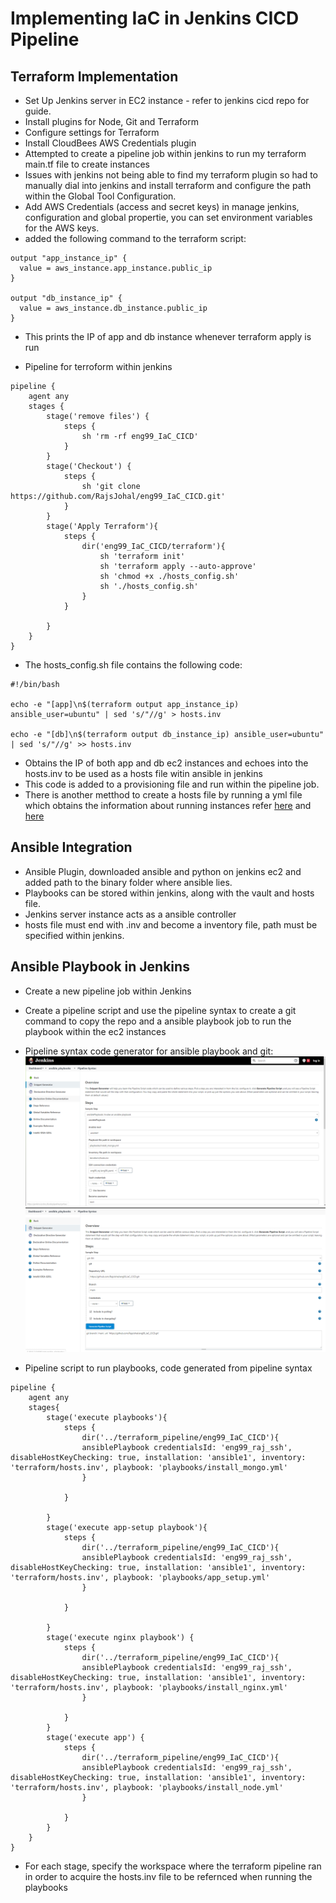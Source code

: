 # Implementing IaC in Jenkins CICD Pipeline

## Terraform Implementation
- Set Up Jenkins server in EC2 instance - refer to jenkins cicd repo for guide. 
- Install plugins for Node, Git and Terraform
- Configure settings for Terraform
- Install CloudBees AWS Credentials plugin
- Attempted to create a pipeline job within jenkins to run my terraform main.tf file to create instances
- Issues with jenkins not being able to find my terraform plugin so had to manually dial into jenkins and install terraform and configure the path within the Global Tool Configuration. 
- Add AWS Credentials (access and secret keys) in manage jenkins, configuration and global propertie, you can set environment variables for the AWS keys. 
- added the following command to the terraform script:
```
output "app_instance_ip" {
  value = aws_instance.app_instance.public_ip
}

output "db_instance_ip" {
  value = aws_instance.db_instance.public_ip
}
```
- This prints the IP of app and db instance whenever terraform apply is run 

- Pipeline for terroform within jenkins
```
pipeline {
    agent any
    stages {
        stage('remove files') {
            steps {
                sh 'rm -rf eng99_IaC_CICD'
            }
        }
        stage('Checkout') {
            steps {
                sh 'git clone https://github.com/RajsJohal/eng99_IaC_CICD.git'
            }
        }
        stage('Apply Terraform'){
            steps {
                dir('eng99_IaC_CICD/terraform'){
                    sh 'terraform init'
                    sh 'terraform apply --auto-approve'
                    sh 'chmod +x ./hosts_config.sh'
                    sh './hosts_config.sh'
                }
            }
           
        }
    }
}
```
* The hosts_config.sh file contains the following code:
```
#!/bin/bash

echo -e "[app]\n$(terraform output app_instance_ip) ansible_user=ubuntu" | sed 's/"//g' > hosts.inv

echo -e "[db]\n$(terraform output db_instance_ip) ansible_user=ubuntu" | sed 's/"//g' >> hosts.inv
```
- Obtains the IP of both app and db ec2 instances and echoes into the hosts.inv to be used as a hosts file witin ansible in jenkins
- This code is added to a provisioning file and run within the pipeline job. 
- There is another metthod to create a hosts file by running a yml file which obtains the information about running instances refer [here](https://docs.ansible.com/ansible/latest/collections/amazon/aws/aws_ec2_inventory.html) and [here](https://medium.com/geekculture/a-complete-overview-of-ansible-dynamic-inventory-a9ded104df4c)

## Ansible Integration
- Ansible Plugin, downloaded ansible and python on jenkins ec2 and added path to the binary folder where ansible lies. 
- Playbooks can be stored within jenkins, along with the vault and hosts file. 
- Jenkins server instance acts as a ansible controller
- hosts file must end with .inv and become a inventory file, path must be specified within jenkins. 

## Ansible Playbook in Jenkins
- Create a new pipeline job within Jenkins 
- Create a pipeline script and use the pipeline syntax to create a git command to copy the repo and a ansible playbook job to run the playbook within the ec2 instances
- Pipeline syntax code generator for ansible playbook and git:
![ansible playbook](images/Capture.PNG)
![git](images/git.PNG) 

- Pipeline script to run playbooks, code generated from pipeline syntax
```
pipeline {
    agent any
    stages{
        stage('execute playbooks'){
            steps {
                dir('../terraform_pipeline/eng99_IaC_CICD'){
                ansiblePlaybook credentialsId: 'eng99_raj_ssh', disableHostKeyChecking: true, installation: 'ansible1', inventory: 'terraform/hosts.inv', playbook: 'playbooks/install_mongo.yml'
                }
                
            }
            
        } 
        stage('execute app-setup playbook'){
            steps {
                dir('../terraform_pipeline/eng99_IaC_CICD'){
                ansiblePlaybook credentialsId: 'eng99_raj_ssh', disableHostKeyChecking: true, installation: 'ansible1', inventory: 'terraform/hosts.inv', playbook: 'playbooks/app_setup.yml'
                }
                
            }
            
        }
        stage('execute nginx playbook') {
            steps {
                dir('../terraform_pipeline/eng99_IaC_CICD'){
                ansiblePlaybook credentialsId: 'eng99_raj_ssh', disableHostKeyChecking: true, installation: 'ansible1', inventory: 'terraform/hosts.inv', playbook: 'playbooks/install_nginx.yml'
                }
                
            }
        }
        stage('execute app') {
            steps {
                dir('../terraform_pipeline/eng99_IaC_CICD'){
                ansiblePlaybook credentialsId: 'eng99_raj_ssh', disableHostKeyChecking: true, installation: 'ansible1', inventory: 'terraform/hosts.inv', playbook: 'playbooks/install_node.yml'
                }   
                
            }
        }
    }
}
```
- For each stage, specify the workspace where the terraform pipeline ran in order to acquire the hosts.inv file to be refernced when running the playbooks
